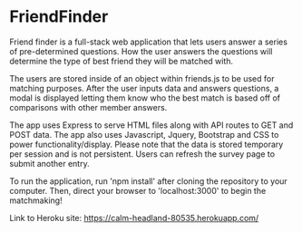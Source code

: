 # FriendFinder

Friend finder is a full-stack web application that lets users answer a series of pre-determined questions.  How the user answers the questions will determine the type of best friend they will be matched with.  

The users are stored inside of an object within friends.js to be used for matching purposes.  After the user inputs data and answers questions, a modal is displayed letting them know who the best match is based off of comparisons with other member answers.

The app uses Express to serve HTML files along with API routes to GET and POST data.  The app also uses Javascript, Jquery, Bootstrap and CSS to power functionality/display.  Please note that the data is stored temporary per session and is not persistent.  Users can refresh the survey page to submit another entry.

To run the application, run 'npm install' after cloning the repository to your computer.  Then, direct your browser to 'localhost:3000' to begin the matchmaking!

Link to Heroku site:  https://calm-headland-80535.herokuapp.com/